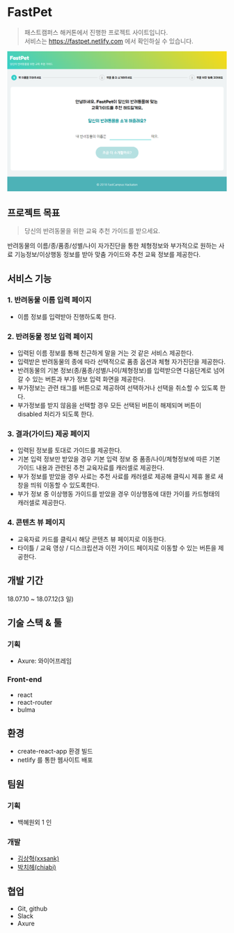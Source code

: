 # FastPet

> 패스트캠퍼스 해커톤에서 진행한 프로젝트 사이트입니다.  
> 서비스는 https://fastpet.netlify.com 에서 확인하실 수 있습니다.

![FastPet ScreenShot](./fast-pet-screenshot.PNG)

## 프로젝트 목표

> 당신의 반려동물을 위한 교육 추천 가이드를 받으세요.

반려동물의 이름/종/품종/성별/나이 자가진단을 통한 체형정보와 부가적으로 원하는 사료 기능정보/이상행동 정보를 받아 맞춤 가이드와 추천 교육 정보를 제공한다.

## 서비스 기능

### 1. 반려동물 이름 입력 페이지

- 이름 정보를 입력받아 진행하도록 한다.

### 2. 반려동물 정보 입력 페이지

- 입력된 이름 정보를 통해 친근하게 말을 거는 것 같은 서비스 제공한다.
- 입력받은 반려동물의 종에 따라 선택적으로 품종 옵션과 체형 자가진단을 제공한다.
- 반려동물의 기본 정보(종/품종/성별/나이/체형정보)를 입력받으면 다음단계로 넘어갈 수 있는 버튼과 부가 정보 입력 화면을 제공한다.
- 부가정보는 관련 태그를 버튼으로 제공하여 선택하거나 선택을 취소할 수 있도록 한다.
- 부가정보를 받지 않음을 선택할 경우 모든 선택된 버튼이 해제되며 버튼이 disabled 처리가 되도록 한다.

### 3. 결과(가이드) 제공 페이지

- 입력된 정보를 토대로 가이드를 제공한다.
- 기본 입력 정보만 받았을 경우 기본 입력 정보 중 품종/나이/체형정보에 따른 기본 가이드 내용과 관련된 추천 교육자료를 캐러셀로 제공한다.
- 부가 정보를 받았을 경우 사료는 추천 사료를 캐러셀로 제공해 클릭시 제휴 몰로 새창을 띄워 이동할 수 있도록한다.
- 부가 정보 중 이상행동 가이드를 받았을 경우 이상행동에 대한 가이를 카드형태의 캐러셀로 제공한다.

### 4. 콘텐츠 뷰 페이지

- 교육자료 카드를 클릭시 해당 콘텐츠 뷰 페이지로 이동한다.
- 타이틀 / 교육 영상 / 디스크립션과 이전 가이드 페이지로 이동할 수 있는 버튼을 제공한다.

## 개발 기간

18.07.10 ~ 18.07.12(3 일)

## 기술 스택 & 툴

### 기획

- Axure: 와이어프레임

### Front-end

- react
- react-router
- bulma

## 환경

- create-react-app 환경 빌드
- netlify 를 통한 웹사이트 배포

## 팀원

### 기획

- 백혜원외 1 인

### 개발

- [김상혁(xxsank)](https://github.com/xxsank)
- [박치헤(chiabi)](https://github.com/chiabi)

## 협업

- Git, github
- Slack
- Axure
